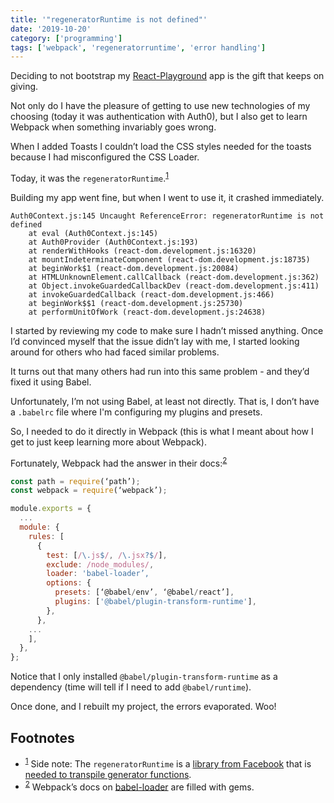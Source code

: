 ```yaml
---
title: '"regeneratorRuntime is not defined"'
date: '2019-10-20'
category: ['programming']
tags: ['webpack', 'regeneratorruntime', 'error handling']
---
```


Deciding to not bootstrap my [React-Playground](https://github.com/stephencweiss/react-playground) app is the gift that keeps on giving.

Not only do I have the pleasure of getting to use new technologies of my choosing (today it was authentication with Auth0), but I also get to learn Webpack when something invariably goes wrong.

When I added Toasts I couldn’t load the CSS styles needed for the toasts because I had misconfigured the CSS Loader.

Today, it was the `regeneratorRuntime`.<sup>[1](#footnotes)</sup><a id="fn1"></a>

Building my app went fine, but when I went to use it, it crashed immediately.

```shell
Auth0Context.js:145 Uncaught ReferenceError: regeneratorRuntime is not defined
    at eval (Auth0Context.js:145)
    at Auth0Provider (Auth0Context.js:193)
    at renderWithHooks (react-dom.development.js:16320)
    at mountIndeterminateComponent (react-dom.development.js:18735)
    at beginWork$1 (react-dom.development.js:20084)
    at HTMLUnknownElement.callCallback (react-dom.development.js:362)
    at Object.invokeGuardedCallbackDev (react-dom.development.js:411)
    at invokeGuardedCallback (react-dom.development.js:466)
    at beginWork$$1 (react-dom.development.js:25730)
    at performUnitOfWork (react-dom.development.js:24638)
```

I started by reviewing my code to make sure I hadn’t missed anything. Once I’d convinced myself that the issue didn’t lay with me, I started looking around for others who had faced similar problems.

It turns out that many others had run into this same problem - and they’d fixed it using Babel.

Unfortunately, I’m not using Babel, at least not directly. That is, I don’t have a `.babelrc` file where I'm configuring my plugins and presets.

So, I needed to do it directly in Webpack (this is what I meant about how I get to just keep learning more about Webpack).

Fortunately, Webpack had the answer in their docs:<sup>[2](#footnotes)</sup><a id="fn2"></a>

```javascript
const path = require(‘path’);
const webpack = require(‘webpack’);

module.exports = {
  ...
  module: {
    rules: [
      {
        test: [/\.js$/, /\.jsx?$/],
        exclude: /node_modules/,
        loader: 'babel-loader’,
        options: {
          presets: [‘@babel/env’, ‘@babel/react’],
          plugins: ['@babel/plugin-transform-runtime'],
        },
      },
    ...
    ],
  },
};

```

Notice that I only installed `@babel/plugin-transform-runtime` as a dependency (time will tell if I need to add `@babel/runtime`).

Once done, and I rebuilt my project, the errors evaporated. Woo!

## Footnotes

- <sup>[1](#fn1)</sup> Side note: The `regeneratorRuntime` is a [library from Facebook](https://github.com/facebook/regenerator/blob/master/packages/regenerator-runtime/runtime.js) that is [needed to transpile generator functions](https://babeljs.io/docs/en/babel-polyfill).
- <sup>[2](#fn2)</sup> Webpack’s docs on [babel-loader](https://webpack.js.org/loaders/babel-loader/#babel-is-injecting-helpers-into-each-file-and-bloating-my-code) are filled with gems.
